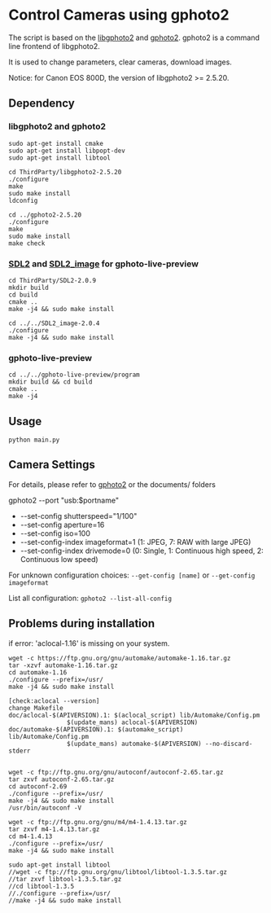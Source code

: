# Control Cameras using gphoto2
The script is based on the [libgphoto2](http://www.gphoto.org/) and [gphoto2](http://www.gphoto.org/proj/gphoto2/). gphoto2 is a command line frontend of libgphoto2. 

It is used to change parameters, clear cameras, download images. 

Notice: for Canon EOS 800D, the version of libgphoto2 >= 2.5.20.


## Dependency
### libgphoto2 and gphoto2
```
sudo apt-get install cmake
sudo apt-get install libpopt-dev
sudo apt-get install libtool

cd ThirdParty/libgphoto2-2.5.20
./configure
make
sudo make install
ldconfig

cd ../gphoto2-2.5.20
./configure
make
sudo make install
make check
```

### [SDL2](https://libsdl.org) and [SDL2_image](https://libsdl.org/projects/SDL_image) for gphoto-live-preview

```
cd ThirdParty/SDL2-2.0.9
mkdir build
cd build
cmake ..
make -j4 && sudo make install

cd ../../SDL2_image-2.0.4
./configure
make -j4 && sudo make install
```

### gphoto-live-preview
```
cd ../../gphoto-live-preview/program
mkdir build && cd build
cmake ..
make -j4
```

## Usage
`python main.py`


## Camera Settings
For details, please refer to [gphoto2](http://gphoto.sourceforge.net/doc/manual/ref-gphoto2-cli.html) or the documents/ folders

gphoto2 --port "usb:$portname"
* --set-config          shutterspeed="1/100"
* --set-config          aperture=16
* --set-config          iso=100
* --set-config-index    imageformat=1   (1: JPEG, 7: RAW with large JPEG)
* --set-config-index    drivemode=0 (0: Single, 1: Continuous high speed, 2: Continuous low speed)

For unknown configuration choices: `--get-config [name]` or  `--get-config imageformat`

List all configuration: `gphoto2 --list-all-config`


## Problems during installation
if error: 'aclocal-1.16' is missing on your system.
```
wget -c https://ftp.gnu.org/gnu/automake/automake-1.16.tar.gz
tar -xzvf automake-1.16.tar.gz
cd automake-1.16
./configure --prefix=/usr/
make -j4 && sudo make install

[check:aclocal --version]
change Makefile
doc/aclocal-$(APIVERSION).1: $(aclocal_script) lib/Automake/Config.pm
                $(update_mans) aclocal-$(APIVERSION)
doc/automake-$(APIVERSION).1: $(automake_script) lib/Automake/Config.pm
                $(update_mans) automake-$(APIVERSION) --no-discard-stderr


wget -c ftp://ftp.gnu.org/gnu/autoconf/autoconf-2.65.tar.gz
tar zxvf autoconf-2.65.tar.gz
cd autoconf-2.69
./configure --prefix=/usr/
make -j4 && sudo make install
/usr/bin/autoconf -V

wget -c ftp://ftp.gnu.org/gnu/m4/m4-1.4.13.tar.gz
tar zxvf m4-1.4.13.tar.gz
cd m4-1.4.13
./configure --prefix=/usr/
make -j4 && sudo make install

sudo apt-get install libtool
//wget -c ftp://ftp.gnu.org/gnu/libtool/libtool-1.3.5.tar.gz
//tar zxvf libtool-1.3.5.tar.gz
//cd libtool-1.3.5
//./configure --prefix=/usr/
//make -j4 && sudo make install
```


